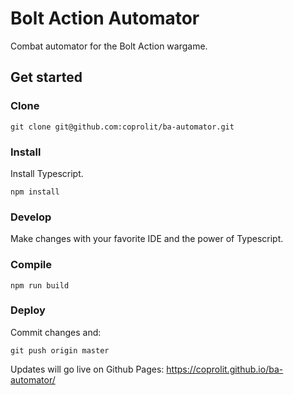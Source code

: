 # Bolt Action Automator
Combat automator for the Bolt Action wargame.

## Get started

### Clone
```shell
git clone git@github.com:coprolit/ba-automator.git
```

### Install
Install Typescript.
```shell
npm install
```

### Develop
Make changes with your favorite IDE and the power of Typescript.

### Compile
```shell
npm run build
```

### Deploy
Commit changes and:
```shell
git push origin master
```
Updates will go live on Github Pages: https://coprolit.github.io/ba-automator/
